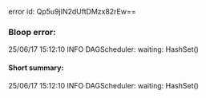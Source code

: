 error id: Qp5u9jIN2dUftDMzx82rEw==
### Bloop error:

25/06/17 15:12:10 INFO DAGScheduler: waiting: HashSet()
#### Short summary: 

25/06/17 15:12:10 INFO DAGScheduler: waiting: HashSet()